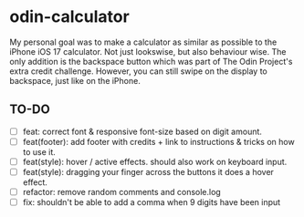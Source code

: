 # odin-calculator

My personal goal was to make a calculator as similar as possible to the iPhone iOS 17 calculator. Not just lookswise, but also behaviour wise. The only addition is the backspace button which was part of The Odin Project's extra credit challenge. However, you can still swipe on the display to backspace, just like on the iPhone.

## TO-DO

- [ ] feat: correct font & responsive font-size based on digit amount.
- [ ] feat(footer): add footer with credits + link to instructions & tricks on how to use it.
- [ ] feat(style): hover / active effects. should also work on keyboard input.
- [ ] feat(style): dragging your finger across the buttons it does a hover effect.
- [ ] refactor: remove random comments and console.log
- [ ] fix: shouldn't be able to add a comma when 9 digits have been input
